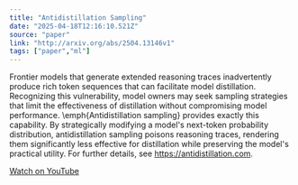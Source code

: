 ```yaml
---
title: "Antidistillation Sampling"
date: "2025-04-18T12:16:10.521Z"
source: "paper"
link: "http://arxiv.org/abs/2504.13146v1"
tags: ["paper","ml"]
---
```


Frontier models that generate extended reasoning traces inadvertently produce rich token sequences that can facilitate model distillation. Recognizing this vulnerability, model owners may seek sampling strategies that limit the effectiveness of distillation without compromising model performance. \emph{Antidistillation sampling} provides exactly this capability. By strategically modifying a model's next-token probability distribution, antidistillation sampling poisons reasoning traces, rendering them significantly less effective for distillation while preserving the model's practical utility. For further details, see https://antidistillation.com.

[Watch on YouTube](http://arxiv.org/abs/2504.13146v1)

